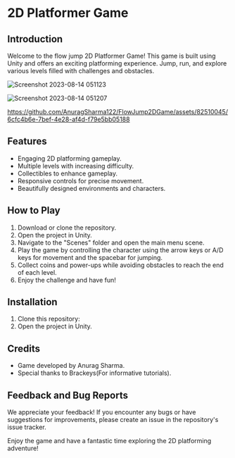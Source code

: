 # 2D Platformer Game

## Introduction
Welcome to the flow jump 2D Platformer Game! This game is built using Unity and offers an exciting platforming experience. Jump, run, and explore various levels filled with challenges and obstacles. 

![Screenshot 2023-08-14 051123](https://github.com/AnuragSharma122/FlowJump2DGame/assets/82510045/8f5ef038-017a-4ed3-9a22-6cc9ac65b264)

![Screenshot 2023-08-14 051207](https://github.com/AnuragSharma122/FlowJump2DGame/assets/82510045/ad1412c8-d499-496c-bb4f-00e1ba33880b)


https://github.com/AnuragSharma122/FlowJump2DGame/assets/82510045/6cfc4b6e-7bef-4e28-af4d-f79e5bb05188


## Features
- Engaging 2D platforming gameplay.
- Multiple levels with increasing difficulty.
- Collectibles to enhance gameplay.
- Responsive controls for precise movement.
- Beautifully designed environments and characters.

## How to Play
1. Download or clone the repository.
2. Open the project in Unity.
3. Navigate to the "Scenes" folder and open the main menu scene.
4. Play the game by controlling the character using the arrow keys or A/D keys for movement and the spacebar for jumping.
5. Collect coins and power-ups while avoiding obstacles to reach the end of each level.
6. Enjoy the challenge and have fun!

## Installation
1. Clone this repository:
2. Open the project in Unity.

## Credits
- Game developed by Anurag Sharma.
- Special thanks to Brackeys(For informative tutorials).

## Feedback and Bug Reports
We appreciate your feedback! If you encounter any bugs or have suggestions for improvements, please create an issue in the repository's issue tracker.

Enjoy the game and have a fantastic time exploring the 2D platforming adventure!
